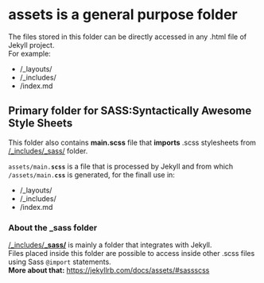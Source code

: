 # assets is a general purpose folder
The files stored in this folder can be directly accessed in any .html file of Jekyll project.
<br>For example:
 * /_layouts/
 * /_includes/
 * /index.md


## Primary folder for SASS:Syntactically Awesome Style Sheets
This folder also contains **main.scss** file that **imports** .scss stylesheets from [/_includes/_sass/](/_includes/_sass) folder.
<br><code><br>assets/main.**scss**</code> is a file that is processed by Jekyll and from which <code>/assets/main.**css**</code> is generated,
for the finall use in:
 * /_layouts/
 * /_includes/
 * /index.md
 
 ### About the _sass folder
 [/_includes/**_sass/**](/_includes/_sass) is mainly a folder that integrates with Jekyll. 
<br>Files placed inside this folder are possible to access inside other .scss files using Sass <code>@import</code> statements.
<br>**More about that:** https://jekyllrb.com/docs/assets/#sassscss
